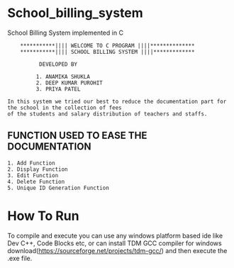 # School_billing_system
School Billing System implemented in C


        ***********|||| WELCOME TO C PROGRAM ||||**************                                         
        ***********|||| SCHOOL BILLING SYSTEM ||||*************                                   

	          DEVELOPED BY

             1. ANAMIKA SHUKLA
             2. DEEP KUMAR PUROHIT
             3. PRIYA PATEL

	In this system we tried our best to reduce the documentation part for the school in the collection of fees
	of the students and salary distribution of teachers and staffs.
	
  ## FUNCTION USED TO EASE THE DOCUMENTATION
    1. Add Function
    2. Display Function
    3. Edit Function
    4. Delete Function
    5. Unique ID Generation Function
    
 # How To Run
   To compile and execute you can use any windows platform based ide like Dev C++, Code Blocks etc, or can install TDM GCC compiler for windows download(https://sourceforge.net/projects/tdm-gcc/) and then execute the .exe file.
